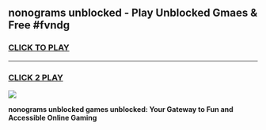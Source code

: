 
## nonograms unblocked - Play Unblocked Gmaes & Free #fvndg
<h3>
<a href="https://news.freeplayer.one?title=nonograms_unblocked&ref=24F">CLICK TO PLAY</a></h3>
<hr>

<h3>
<a href="https://news.freeplayer.one?title=nonograms_unblocked&ref=24F">CLICK 2 PLAY</a>
  
</h3>

<a href="https://news.freeplayer.one?title=nonograms_unblocked&ref=24F/"><img src="https://clearcache.store/games.png"></a>


**nonograms unblocked games unblocked: Your Gateway to Fun and Accessible Online Gaming**
